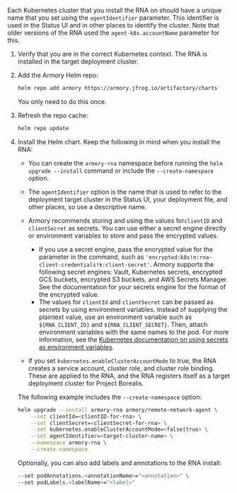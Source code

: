 Each Kubernetes cluster that you install the RNA on should have a unique name that you set using the `agentIdentifier` parameter. This identifier is used in the Status UI and in other places to identify the cluster. Note that older versions of the RNA used the `agent-k8s.accountName` parameter for this.

1. Verify that you are in the correct Kubernetes context. The RNA is installed in the target deployment cluster.

2. Add the Armory Helm repo:

   ```bash
   helm repo add armory https://armory.jfrog.io/artifactory/charts
   ```

   You only need to do this once.

3. Refresh the repo cache:

   ```bash
   helm repo update
   ```

4. Install the Helm chart. Keep the following in mind when you install the RNA:

   * You can create the `armory-rna` namespace before running the `helm upgrade --install` command or include the `--create-namespace` option.

   * The `agentIdentifier` option is the name that is used to refer to the deployment target cluster in the Status UI, your deployment file, and other places, so use a descriptive name.

   * Armory recommends storing and using the values for`clientID` and `clientSecret` as secrets. You can use either a secret engine directly or environment variables to store and pass the encrypted values.

     * If you use a secret engine, pass the encrypted value for the parameter in the command, such as `'encrypted:k8s!n:rna-client-credentials!k:client-secret'`. Armory supports the following secret engines: Vault, Kubernetes secrets, encrypted GCS buckets, encrypted S3 buckets, and AWS Secrets Manager. See the documentation for your secrets engine for the format of the encrypted value.
     * The values for `clientId` and `clientSecret` can be passed as secrets by using environment variables. Instead of supplying the plaintext value, use an environment variable such as `${RNA_CLIENT_ID}` and `${RNA_CLIENT_SECRET}`. Then, attach environment variables with the same names to the pod. For more information, see the [Kubernetes documentation on using secrets as environment variables](https://kubernetes.io/docs/tasks/inject-data-application/define-environment-variable-container/).

   *  If you set `kubernetes.enableClusterAccountMode` to true, the RNA creates a service account, cluster role, and cluster role binding. These are applied to the RNA, and the RNA registers itself as a target deployment cluster for Project Borealis.


    The following example includes the `--create-namespace` option:

    ```bash
    helm upgrade --install armory-rna armory/remote-network-agent \
        --set clientId=<clientID-for-rna> \
        --set clientSecret=<clientSecret-for-rna> \
        --set kubernetes.enableClusterAccountMode=<false|true> \
        --set agentIdentifier=<target-cluster-name> \
        --namespace armory-rna \
        --create-namespace 
    ```

   Optionally, you can also add labels and annotations to the RNA install:

   ```bash
   --set podAnnotations.<annotationName>="<annotation>" \
   --set podLabels.<labelName>="<label>"
   ```